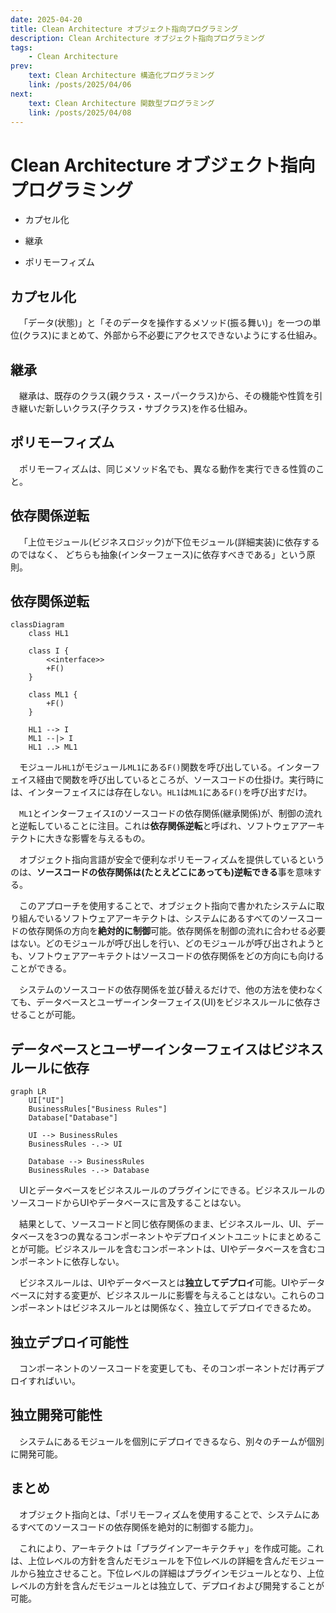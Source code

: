```yaml
---
date: 2025-04-20
title: Clean Architecture オブジェクト指向プログラミング
description: Clean Architecture オブジェクト指向プログラミング
tags: 
    - Clean Architecture
prev:
    text: Clean Architecture 構造化プログラミング
    link: /posts/2025/04/06
next:
    text: Clean Architecture 関数型プログラミング
    link: /posts/2025/04/08
---
```


# Clean Architecture オブジェクト指向プログラミング

* カプセル化

* 継承

* ポリモーフィズム

## カプセル化

&emsp;「データ(状態)」と「そのデータを操作するメソッド(振る舞い)」を一つの単位(クラス)にまとめて、外部から不必要にアクセスできないようにする仕組み。

## 継承

&emsp;継承は、既存のクラス(親クラス・スーパークラス)から、その機能や性質を引き継いだ新しいクラス(子クラス・サブクラス)を作る仕組み。

## ポリモーフィズム

&emsp;ポリモーフィズムは、同じメソッド名でも、異なる動作を実行できる性質のこと。

## 依存関係逆転

&emsp;「上位モジュール(ビジネスロジック)が下位モジュール(詳細実装)に依存するのではなく、
どちらも抽象(インターフェース)に依存すべきである」という原則。

## 依存関係逆転

```mermaid
classDiagram
    class HL1

    class I {
        <<interface>>
        +F()
    }

    class ML1 {
        +F()
    }

    HL1 --> I
    ML1 --|> I
    HL1 ..> ML1
```

&emsp;モジュール`HL1`がモジュール`ML1`にある`F()`関数を呼び出している。インターフェイス経由で関数を呼び出しているところが、ソースコードの仕掛け。実行時には、インターフェイスには存在しない。`HL1`は`ML1`にある`F()`を呼び出すだけ。

&emsp;`ML1`とインターフェイス`I`のソースコードの依存関係(継承関係)が、制御の流れと逆転していることに注目。これは**依存関係逆転**と呼ばれ、ソフトウェアアーキテクトに大きな影響を与えるもの。

&emsp;オブジェクト指向言語が安全で便利なポリモーフィズムを提供しているというのは、**ソースコードの依存関係は(たとえどこにあっても)逆転できる**事を意味する。

&emsp;このアプローチを使用することで、オブジェクト指向で書かれたシステムに取り組んでいるソフトウェアアーキテクトは、システムにあるすべてのソースコードの依存関係の方向を**絶対的に制御**可能。依存関係を制御の流れに合わせる必要はない。どのモジュールが呼び出しを行い、どのモジュールが呼び出されようとも、ソフトウェアアーキテクトはソースコードの依存関係をどの方向にも向けることができる。

&emsp;システムのソースコードの依存関係を並び替えるだけで、他の方法を使わなくても、データベースとユーザーインターフェイス(UI)をビジネスルールに依存させることが可能。

## データベースとユーザーインターフェイスはビジネスルールに依存

```mermaid
graph LR
    UI["UI"]
    BusinessRules["Business Rules"]
    Database["Database"]
    
    UI --> BusinessRules
    BusinessRules -.-> UI

    Database --> BusinessRules
    BusinessRules -.-> Database
```

&emsp;UIとデータベースをビジネスルールのプラグインにできる。ビジネスルールのソースコードからUIやデータベースに言及することはない。

&emsp;結果として、ソースコードと同じ依存関係のまま、ビジネスルール、UI、データベースを3つの異なるコンポーネントやデプロイメントユニットにまとめることが可能。ビジネスルールを含むコンポーネントは、UIやデータベースを含むコンポーネントに依存しない。

&emsp;ビジネスルールは、UIやデータベースとは**独立してデプロイ**可能。UIやデータベースに対する変更が、ビジネスルールに影響を与えることはない。これらのコンポーネントはビジネスルールとは関係なく、独立してデプロイできるため。

## 独立デプロイ可能性
&emsp;コンポーネントのソースコードを変更しても、そのコンポーネントだけ再デプロイすればいい。

## 独立開発可能性

&emsp;システムにあるモジュールを個別にデプロイできるなら、別々のチームが個別に開発可能。

## まとめ

&emsp;オブジェクト指向とは、「ポリモーフィズムを使用することで、システムにあるすべてのソースコードの依存関係を絶対的に制御する能力」。

&emsp;これにより、アーキテクトは「プラグインアーキテクチャ」を作成可能。これは、上位レベルの方針を含んだモジュールを下位レベルの詳細を含んだモジュールから独立させること。下位レベルの詳細はプラグインモジュールとなり、上位レベルの方針を含んだモジュールとは独立して、デプロイおよび開発することが可能。